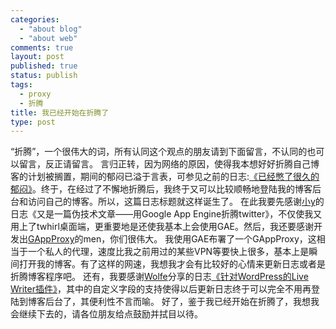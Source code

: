 ```yaml
--- 
categories: 
  - "about blog"
  - "about web"
comments: true
layout: post
published: true
status: publish
tags: 
  - proxy
  - 折腾
title: 我已经开始在折腾了
type: post
---
```

“折腾”，一个很伟大的词，所有认同这个观点的朋友请到下面留言，不认同的也可以留言，反正请留言。  言归正转，因为网络的原因，使得我本想好好折腾自己博客的计划被搁置，期间的郁闷已溢于言表，可参见之前的日志:<a href="http://www.hopes4.me/2009/10/14/has-been-hold-in-the-long-depressed/" target="_blank">《已经憋了很久的郁闷》</a>。终于，在经过了不懈地折腾后，我终于又可以比较顺畅地登陆我的博客后台和访问自己的博客。所以，这篇日志标题就这样诞生了。 <!--more-->    在此我要先感谢<a href="http://xxlife.org/" target="_blank">小y</a>的日志《又是一篇伪技术文章——用Google App Engine折腾twitter》，不仅使我又用上了twhirl桌面端，更重要地是还使我基本上会使用GAE。然后，我还要感谢开发出<a href="http://code.google.com/p/gappproxy/" target="_blank">GAppProxy</a>的men，你们很伟大。  我使用GAE布署了一个GAppProxy，这相当于一个私人的代理，速度比我之前用过的某些VPN等要快上很多，基本上是瞬间打开我的博客。有了这样的网速，我想我才会有比较好的心情来更新日志或者是折腾博客程序吧。  还有，我要感谢<a href="http://www.m4life.cn/archives/1325" target="_blank">Wolfe</a>分享的日志<a href="http://www.m4life.cn/archives/1325" target="_blank">《针对WordPress的Live Writer插件》</a>，其中的自定义字段的支持使得以后更新日志终于可以完全不用再登陆到博客后台了，其便利性不言而喻。  好了，鉴于我已经开始在折腾了，我想我会继续下去的，请各位朋友给点鼓励并拭目以待。

